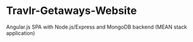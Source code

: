 # Travlr-Getaways-Website
Angular.js SPA with Node.js/Express and MongoDB backend (MEAN stack application)
